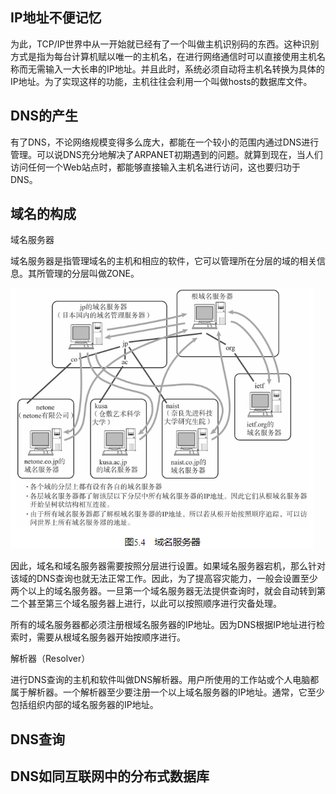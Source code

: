 
## IP地址不便记忆

为此，TCP/IP世界中从一开始就已经有了一个叫做主机识别码的东西。这种识别方式是指为每台计算机赋以唯一的主机名，在进行网络通信时可以直接使用主机名称而无需输入一大长串的IP地址。并且此时，系统必须自动将主机名转换为具体的IP地址。为了实现这样的功能，主机往往会利用一个叫做hosts的数据库文件。

## DNS的产生

有了DNS，不论网络规模变得多么庞大，都能在一个较小的范围内通过DNS进行管理。可以说DNS充分地解决了ARPANET初期遇到的问题。就算到现在，当人们访问任何一个Web站点时，都能够直接输入主机名进行访问，这也要归功于DNS。

## 域名的构成

域名服务器

域名服务器是指管理域名的主机和相应的软件，它可以管理所在分层的域的相关信息。其所管理的分层叫做ZONE。

![](../markdown_import_image/import-2023-01-12-18-03-52.png)

因此，域名和域名服务器需要按照分层进行设置。如果域名服务器宕机，那么针对该域的DNS查询也就无法正常工作。因此，为了提高容灾能力，一般会设置至少两个以上的域名服务器。一旦第一个域名服务器无法提供查询时，就会自动转到第二个甚至第三个域名服务器上进行，以此可以按照顺序进行灾备处理。

所有的域名服务器都必须注册根域名服务器的IP地址。因为DNS根据IP地址进行检索时，需要从根域名服务器开始按顺序进行。

解析器（Resolver）

进行DNS查询的主机和软件叫做DNS解析器。用户所使用的工作站或个人电脑都属于解析器。一个解析器至少要注册一个以上域名服务器的IP地址。通常，它至少包括组织内部的域名服务器的IP地址。

## DNS查询

## DNS如同互联网中的分布式数据库